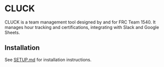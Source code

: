 # CLUCK

CLUCK is a team management tool designed by and for FRC Team 1540. It manages hour tracking and certifications, integrating with Slack and Google Sheets.

## Installation

See [SETUP.md](SETUP.md) for installation instructions.
